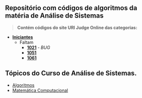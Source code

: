 ## Repositório com códigos de algoritmos da matéria de Análise de Sistemas

>**Contém códigos do site URI Judge Online das categorias:**

* **[Iniciantes](https://www.urionlinejudge.com.br/judge/pt/problems/index/1)**
  * Faltam
    - **[1021](https://www.urionlinejudge.com.br/judge/pt/problems/view/1051)**  - _BUG_
    - **[1051](https://www.urionlinejudge.com.br/judge/pt/problems/view/1051)**
    - **[1061](https://www.urionlinejudge.com.br/judge/pt/problems/view/1061)**


## Tópicos do Curso de Análise de Sistemas.
* [Algoritmos](https://github.com/Marlysson/Tecnologo-ADS/tree/master/Algoritmos)
* [Matemática Computacional](https://github.com/Marlysson/Tecnologo-ADS/tree/master/Matem%C3%A1tica%20Computacional)